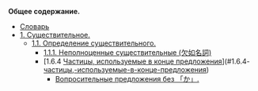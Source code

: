 **Общее содержание.**



- [Словарь](chapters/tesaurus.md)
- [1. Существительное.](./chapters/ch1/1.1.md#1-существительное)
  - [1.1. Определение существительного.](./chapters/ch1/1.1.md#11-определение-существительного)
    - [1.1.1. Неполноценные существительные (欠如名詞)](./chapters/ch1/1.1.md#111-неполноценные-существительные-欠如名詞)
    - [1.6.4 [Частицы, используемые в конце предложения](../../t.md#文末接辞)](#1.6.4-[частицы,-используемые-в-конце-предложения](../../t.md#文末接辞))
      - [Вопросительные предложения без 「か」.](#вопросительные-предложения-без-「か」.)
